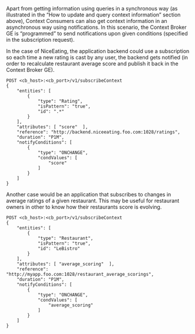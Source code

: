 Apart from getting information using queries in a synchronous way (as
illustrated in the “How to update and query context information” section
above), Context Consumers can also get context information in an
asynchronous way using notifications. In this scenario, the Context
Broker GE is “programmed” to send notifications upon given conditions
(specified in the subscription request).

In the case of NiceEating, the application backend could use a
subscription so each time a new rating is cast by any user, the backend
gets notified (in order to recalculate restaurant average score and
publish it back in the Context Broker GE).

    POST <cb_host>:<cb_port>/v1/subscribeContext
    {
        "entities": [
            {
                "type": "Rating",
                "isPattern": "true",
                "id": ".*"
            }
        ],
        "attributes": [ "score"  ],
        "reference": "http://backend.niceeating.foo.com:1028/ratings",
        "duration": "P1M",
        "notifyConditions": [
            {
                "type": "ONCHANGE",
                "condValues": [
                    "score"
                ]
            }
        ]
    }

Another case would be an application that subscribes to changes in
average ratings of a given restaurant. This may be useful for restaurant
owners in other to know how their restaurants score is evolving.

    POST <cb_host>:<cb_port>/v1/subscribeContext
    {
        "entities": [
            {
                "type": "Restaurant",
                "isPattern": "true",
                "id": "LeBistro"
            }
        ],
        "attributes": [ "average_scoring"  ],
        "reference": "http://myapp.foo.com:1028/restaurant_average_scorings",
        "duration": "P1M",
        "notifyConditions": [
            {
                "type": "ONCHANGE",
                "condValues": [
                    "average_scoring"
                ]
            }
        ]
    }

 
